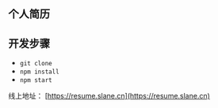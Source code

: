 ## 个人简历

## 开发步骤
* `git clone`
* `npm install` 
* `npm start`


线上地址： [https://resume.slane.cn](https://resume.slane.cn)
